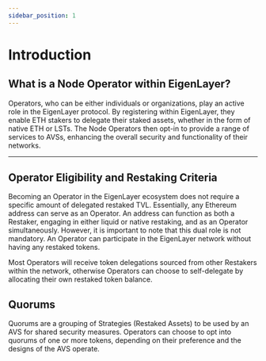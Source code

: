```yaml
---
sidebar_position: 1
---
```


# Introduction

## What is a Node Operator within EigenLayer?

Operators, who can be either individuals or organizations, play an active role in the EigenLayer protocol. By registering within EigenLayer, they enable ETH stakers to delegate their staked assets, whether in the form of native ETH or LSTs. The Node Operators then opt-in to provide a range of services to AVSs, enhancing the overall security and functionality of their networks.

***

## Operator Eligibility and Restaking Criteria

Becoming an Operator in the EigenLayer ecosystem does not require a specific amount of delegated restaked TVL. Essentially, any Ethereum address can serve as an Operator. An address can function as both a Restaker, engaging in either liquid or native restaking, and as an Operator simultaneously. However, it is important to note that this dual role is not mandatory. An Operator can participate in the EigenLayer network without having any restaked tokens.

Most Operators will receive token delegations sourced from other Restakers within the network, otherwise Operators can choose to self-delegate by allocating their own restaked token balance.

## Quorums

Quorums are a grouping of Strategies (Restaked Assets) to be used by an AVS for shared security measures. Operators can choose to opt into quorums of one or more tokens, depending on their preference and the designs of the AVS operate.


